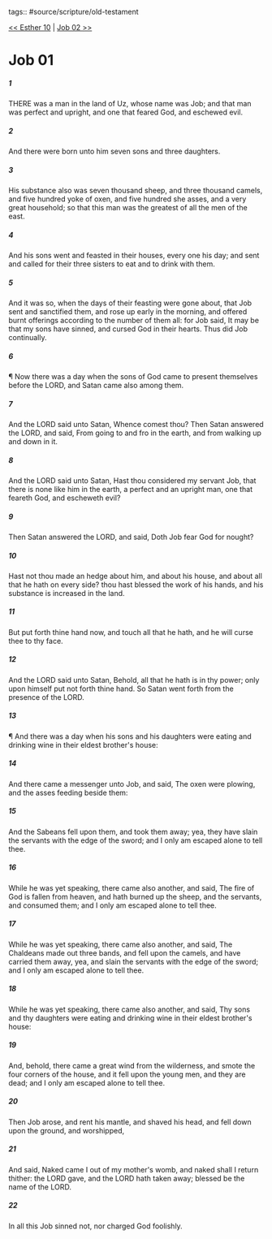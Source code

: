 tags:: #source/scripture/old-testament

[<< Esther 10](old-testament/17_Esther/Esther_10.md) | [Job 02 >>](old-testament/18_Job/Job_02.md)

# Job 01

##### 1

THERE was a man in the land of Uz, whose name was Job; and that man was perfect and upright, and one that feared God, and eschewed evil.

##### 2

And there were born unto him seven sons and three daughters.

##### 3

His substance also was seven thousand sheep, and three thousand camels, and five hundred yoke of oxen, and five hundred she asses, and a very great household; so that this man was the greatest of all the men of the east.

##### 4

And his sons went and feasted in their houses, every one his day; and sent and called for their three sisters to eat and to drink with them.

##### 5

And it was so, when the days of their feasting were gone about, that Job sent and sanctified them, and rose up early in the morning, and offered burnt offerings according to the number of them all: for Job said, It may be that my sons have sinned, and cursed God in their hearts. Thus did Job continually.

##### 6

¶ Now there was a day when the sons of God came to present themselves before the LORD, and Satan came also among them.

##### 7

And the LORD said unto Satan, Whence comest thou? Then Satan answered the LORD, and said, From going to and fro in the earth, and from walking up and down in it.

##### 8

And the LORD said unto Satan, Hast thou considered my servant Job, that there is none like him in the earth, a perfect and an upright man, one that feareth God, and escheweth evil?

##### 9

Then Satan answered the LORD, and said, Doth Job fear God for nought?

##### 10

Hast not thou made an hedge about him, and about his house, and about all that he hath on every side? thou hast blessed the work of his hands, and his substance is increased in the land.

##### 11

But put forth thine hand now, and touch all that he hath, and he will curse thee to thy face.

##### 12

And the LORD said unto Satan, Behold, all that he hath is in thy power; only upon himself put not forth thine hand. So Satan went forth from the presence of the LORD.

##### 13

¶ And there was a day when his sons and his daughters were eating and drinking wine in their eldest brother's house:

##### 14

And there came a messenger unto Job, and said, The oxen were plowing, and the asses feeding beside them:

##### 15

And the Sabeans fell upon them, and took them away; yea, they have slain the servants with the edge of the sword; and I only am escaped alone to tell thee.

##### 16

While he was yet speaking, there came also another, and said, The fire of God is fallen from heaven, and hath burned up the sheep, and the servants, and consumed them; and I only am escaped alone to tell thee.

##### 17

While he was yet speaking, there came also another, and said, The Chaldeans made out three bands, and fell upon the camels, and have carried them away, yea, and slain the servants with the edge of the sword; and I only am escaped alone to tell thee.

##### 18

While he was yet speaking, there came also another, and said, Thy sons and thy daughters were eating and drinking wine in their eldest brother's house:

##### 19

And, behold, there came a great wind from the wilderness, and smote the four corners of the house, and it fell upon the young men, and they are dead; and I only am escaped alone to tell thee.

##### 20

Then Job arose, and rent his mantle, and shaved his head, and fell down upon the ground, and worshipped,

##### 21

And said, Naked came I out of my mother's womb, and naked shall I return thither: the LORD gave, and the LORD hath taken away; blessed be the name of the LORD.

##### 22

In all this Job sinned not, nor charged God foolishly.
